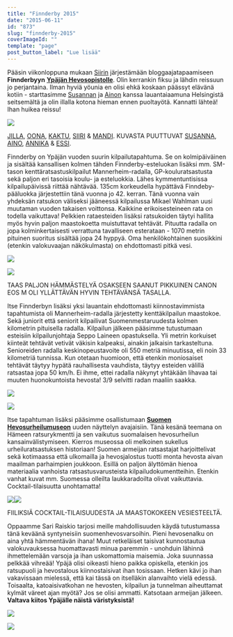 ```yaml
---
title: "Finnderby 2015"
date: "2015-06-11"
id: "873"
slug: "finnderby-2015"
coverImageId: ""
template: "page"
post_button_label: "Lue lisää"
---
```


Pääsin viikonloppuna mukaan [Siirin](http://skaskinen.blogspot.fi/) järjestämään bloggaajatapaamiseen **Finnderbyyn** **[Ypäjän Hevosopistolle](http://www.hevosopisto.fi/fin/)**. Olin kerrankin fiksu ja lähdin reissuun jo perjantaina. Ilman hyviä yöunia en olisi ehkä koskaan päässyt elävänä kotiin - starttasimme [Susannan](http://puoliverinenprinssi.blogspot.fi/) ja [Ainon](http://aiinon.blogspot.fi/) kanssa lauantaiaamuna Helsingistä seitsemältä ja olin illalla kotona hieman ennen puoltayötä. Kannatti lähteä! Ihan huikea reissu!

  

[![](/images/bloggaajaporukka.png)](http://4.bp.blogspot.com/-hsPf0oLEiUg/VXlRzTmVw1I/AAAAAAAAJvI/LkExETPh9VU/s1600/bloggaajaporukka.png)

[JILLA](http://jillanblogi.blogspot.fi/), [OONA](http://ablemajor.blogspot.fi/), [KAKTU](http://kaktujafutura.blogspot.fi/), [SIIRI](http://skaskinen.blogspot.fi/) & [MANDI](http://mandi-amancer.blogspot.fi/). KUVASTA PUUTTUVAT [SUSANNA](http://puoliverinenprinssi.blogspot.fi/), [AINO](http://aiinon.blogspot.fi/), [ANNIKA](http://tarinoitatuntilaiselta.blogspot.fi/) & [ESSI](http://essinponiblogi.blogspot.com/).

  

Finnderby on Ypäjän vuoden suurin kilpailutapahtuma. Se on kolmipäiväinen ja sisältää kansallisen kolmen tähden Finnderby-esteluokan lisäksi mm. SM-tason kenttäratsastuskilpailut Mannerheim-radalla, GP-kouluratsastusta sekä paljon eri tasoisia koulu- ja esteluokkia. Lähes kymmentuntisissa kilpailupäivissä riittää nähtävää. 135cm korkeudella hypättävä Finndeby-pääluokka järjestettiin tänä vuonna jo 42. kerran. Tänä vuonna vain yhdeksän ratsukon väliseksi jääneessä kilpailussa Mikael Wahlman uusi muutaman vuoden takaisen voittonsa. Kaikkine erikoisesteineen rata on todella vaikuttava! Pelkkien rataesteiden lisäksi ratsukoiden täytyi hallita myös hyvin paljon maastokoetta muistuttavat tehtävät. Pituutta radalla on jopa kolminkertaisesti verrattuna tavalliseen esterataan - 1070 metrin pituinen suoritus sisältää jopa 24 hyppyä. Oma henkilökohtainen suosikkini (etenkin valokuvaajan näkökulmasta) on ehdottomasti pitkä vesi.

  

[![](/images/IMG_6273_.png)](http://2.bp.blogspot.com/-Dr7KWPWFKBY/VXle-Pn3USI/AAAAAAAAJwA/RFrTLvTjFmg/s1600/IMG_6273_.png)

  

[![](/images/IMG_6352_.png)](http://3.bp.blogspot.com/-84w9IKiOfBE/VXlc9wOYGpI/AAAAAAAAJv0/MeaHa_Np3Pw/s1600/IMG_6352_.png)

TAAS PALJON HÄMMÄSTELYÄ OSAKSEEN SAANUT PIKKUINEN CANON EOS M OLI YLLÄTTÄVÄN HYVIN TEHTÄVÄNSÄ TASALLA.

  

Itse Finnderbyn lisäksi yksi lauantain ehdottomasti kiinnostavimmista tapahtumista oli Mannerheim-radalla järjestetty kenttäkilpailun maastokoe. Sekä juniorit että seniorit kilpailivat Suomenmestaruudesta kolmen kilometrin pituisella radalla. Kilpailun jälkeen pääsimme tutustumaan esteisiin kilpailunjohtaja Seppo Laineen opastuksella. Yli metrin korkuiset kiinteät tehtävät vetivät väkisin kalpeaksi, ainakin jalkaisin tarkasteltuna. Senioreiden radalla keskinopeustavoite oli 550 metriä minuutissa, eli noin 33 kilometriä tunnissa. Kun otetaan huomioon, että etenkin moniosaiset tehtävät täytyy hypätä rauhallisesta vauhdista, täytyy esteiden välillä ratsastaa jopa 50 km/h. Ei ihme, ettei radalla näkynyt yhtäkään lihavaa tai muuten huonokuntoista hevosta! 3/9 selvitti radan maaliin saakka.

  

[![](/images/IMG_6261_2_.png)](http://3.bp.blogspot.com/-5ywqC-UxJqs/VXlhxCk1nWI/AAAAAAAAJwM/isNpoLxCrpE/s1600/IMG_6261_2_.png)

  

[![](/images/IMG_6244_.png)](http://4.bp.blogspot.com/-HK7_fZ5vYKM/VXlhxNMYhSI/AAAAAAAAJwQ/PBw08tS1I8g/s1600/IMG_6244_.png)

  

Itse tapahtuman lisäksi pääsimme osallistumaan **[Suomen Hevosurheilumuseon](http://www.hevosurheilumuseo.fi/)** uuden näyttelyn avajaisiin. Tänä kesänä teemana on Hämeen ratsurykmentti ja sen vaikutus suomalaisen hevosurheilun kansainvälistymiseen. Kierros museossa oli melkoinen sukellus urheiluratsastuksen historiaan! Suomen armeijan ratsastajat harjoittelivat sekä kotimaassa että ulkomailla ja hevosjalostus tuotti monta hevosta aivan maailman parhaimpien joukkoon. Esillä on paljon älyttömän hienoa materiaalia vanhoista ratsastusvarusteista kilpailudokumentteihin. Etenkin vanhat kuvat mm. Suomessa olleilta laukkaradoilta olivat vaikuttavia. Cocktail-tilaisuutta unohtamatta!

  

[![](/images/IMG_7184_.png)](http://1.bp.blogspot.com/-ZHfbwSWIqW4/VXlqfm2eRAI/AAAAAAAAJwk/0CMIciGJBX8/s1600/IMG_7184_.png)[![](/images/IMG_7161_.png)](http://1.bp.blogspot.com/-WSC8KmuGwKI/VXlsQSqHK3I/AAAAAAAAJxA/VAEqIYN5KNE/s1600/IMG_7161_.png)

FIILIKSIÄ COCKTAIL-TILAISUUDESTA JA MAASTOKOKEEN VESIESTEELTÄ.

  

Oppaamme Sari Raiskio tarjosi meille mahdollisuuden käydä tutustumassa tänä keväänä syntyneisiin suomenhevosvarsoihin. Pieni hevosenalku on aina yhtä hämmentävän ihana! Muut retkeläiset taisivat kunnostautua valokuvauksessa huomattavasti minua paremmin - unohduin lähinnä ihmettelemään varsoja ja ihan uskomattomia maisemia. Joka suunnassa pelkkää vihreää! Ypäjä olisi oikeasti hieno paikka opiskella, etenkin jos ratsupuoli ja hevostalous kiinnostaisivat ihan tosissaan. Hetken kävi jo ihan vakavissaan mielessä, että kai tässä on itselläkin alanvaihto vielä edessä. Toisaalta, katoaisivatkohan ne hevosten, kilpailun ja tunnelman aiheuttamat kylmät väreet ajan myötä? Jos se olisi ammatti. Katsotaan armeijan jälkeen. **Valtava kiitos Ypäjälle näistä väristyksistä!**

  

[![](/images/IMG_6521_2_.png)](http://1.bp.blogspot.com/-eeSkkmcNpYY/VXlsFyaNK4I/AAAAAAAAJw0/G6bQevqQnWI/s1600/IMG_6521_2_.png)

  

[![](/images/IMG_6525_2_.png)](http://1.bp.blogspot.com/-CqE0HoKxvFU/VXlsFvMzDvI/AAAAAAAAJww/lbBqwvfIZCw/s1600/IMG_6525_2_.png)
